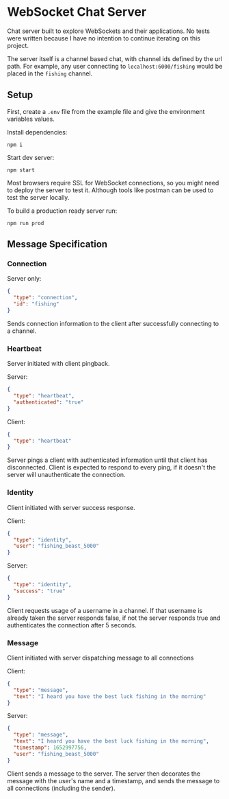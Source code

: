 # WebSocket Chat Server
Chat server built to explore WebSockets and their applications. 
No tests were written because I have no intention to continue iterating on this project.

The server itself is a channel based chat, with channel ids defined by the url path. For example, any user connecting to `localhost:6000/fishing` would be placed in the `fishing` channel.

## Setup

First, create a `.env` file from the example file and give the environment variables values.

Install dependencies:
```shell
npm i
```

Start dev server:
```shell
npm start
```

Most browsers require SSL for WebSocket connections, so you might need to deploy the server to test it. Although tools like postman can be used to test the server locally.
  
To build a production ready server run:
```shell
npm run prod
```

## Message Specification
### Connection
Server only:
```json
{
  "type": "connection",
  "id": "fishing"
}
```
Sends connection information to the client after successfully connecting to a channel.

### Heartbeat
Server initiated with client pingback.  

Server:
```json
{
  "type": "heartbeat",
  "authenticated": "true"
}
```

Client:
```json
{
  "type": "heartbeat"
}
```
Server pings a client with authenticated information until that client has disconnected. Client is expected to respond to every ping, if it doesn't the server will unauthenticate the connection.

### Identity
Client initiated with server success response.  

Client:
```json
{
  "type": "identity",
  "user": "fishing_beast_5000"
}
```

Server:
```json
{
  "type": "identity",
  "success": "true"
}
```
Client requests usage of a username in a channel. If that username is already taken the server responds false, if not the server responds true and authenticates the connection after 5 seconds.

### Message
Client initiated with server dispatching message to all connections  

Client:
```json
{
  "type": "message",
  "text": "I heard you have the best luck fishing in the morning"
}
```

Server:
```json
{
  "type": "message",
  "text": "I heard you have the best luck fishing in the morning",
  "timestamp": 1652997756,
  "user": "fishing_beast_5000"
}
```

Client sends a message to the server. The server then decorates the message with the user's name and a timestamp, and sends the message to all connections (including the sender).